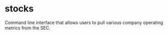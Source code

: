 # stocks
Command line interface that allows users to pull various company operating metrics from the SEC. 
